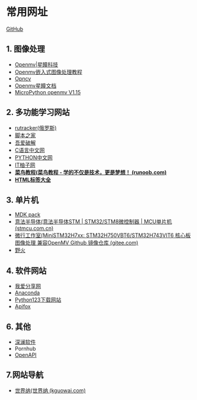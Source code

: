 # 常用网址

[GitHub](https://github.com/)

## 1. 图像处理
* [Openmv|星瞳科技](https://singtown.com/openmv/)
* [Openmv嵌入式图像处理教程](https://book.openmv.cc/)
* [Opncv](https://opencv.org/)
* [Openmv星瞳文档](https://book.openmv.cc/image/sensor.html)
* [MicroPython openmv V1.15](https://docs.openmv.io/)

## 2. 多功能学习网站
* [rutracker(俄罗斯)](https://rutracker.net/forum/index.php)
* [脚本之家](https://www.jb51.net/)
* [吾爱破解](https://www.52pojie.cn/forum.php)
* [C语言中文网](http://c.biancheng.net/cpp/)
* [PYTHON中文网](https://www.python-china.com/)
* [IT柚子网](https://ityouzi.com/archives/category/develop/%e5%ad%a6%e4%b9%a0%e8%b5%84%e6%96%99)
* **[菜鸟教程(菜鸟教程 - 学的不仅是技术，更是梦想！ (runoob.com)](https://www.runoob.com/)**
* **[HTML标签大全](https://www.w3school.com.cn/tags/index.asp)**


## 3. 单片机
* [MDK pack](https://www.keil.com/dd2/pack/)
* [意法半导体(意法半导体STM | STM32/STM8微控制器 | MCU单片机 (stmcu.com.cn)](https://www.stmcu.com.cn/video/2199)
* [微行工作室(MiniSTM32H7xx: STM32H750VBT6/STM32H743VIT6 核心板 图像处理 兼容OpenMV Github 镜像仓库 (gitee.com)](https://gitee.com/WeAct-TC/MiniSTM32H7xx)
* [野火](https://doc.embedfire.com/products/link/zh/latest/index.html)

## 4. 软件网站
* [我爱分享网](http://www.zhanshaoyi.com/)
* [Anaconda](https://anaconda.org.cn/)
* [Python123下载网站](https://www.python123.io/download)
* [Apifox](https://www.apifox.cn/home.html/?utm_source=google_ads_website&gclid=EAIaIQobChMIj-6M_MLp9wIV_8QWBR2wDA3BEAEYASAAEgIg1_D_BwE)

## 6. 其他
* [深澜软件](http://10.253.0.100/srun_portal_success?ac_id=5&ssid=iCJLU&theme=basic1&url=http%3A%2F%2F10.253.0.100%2Fsrun_portal_success%3Fac_id%3D5%26ssid%3DiCJLU%26theme%3Dbasic1%26url%3Dhttp%253A%252F%252Fedge-http.microsoft.com%252Fcaptiveportal%252Fgenerate_204%26srun_domain%3D)
* Pornhub
* [OpenAPI](https://www.openapis.org/)


## 7.网站导航
* [世界纳(世界纳 (kguowai.com)](http://kguowai.com/)


